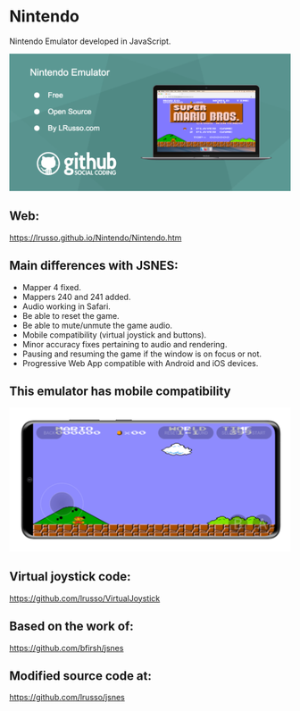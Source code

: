 # Nintendo

Nintendo Emulator developed in JavaScript.

![alt screenshot](https://raw.githubusercontent.com/lrusso/Nintendo/master/Nintendo1.png)

## Web:

https://lrusso.github.io/Nintendo/Nintendo.htm

## Main differences with JSNES:

* Mapper 4 fixed.
* Mappers 240 and 241 added.
* Audio working in Safari.
* Be able to reset the game.
* Be able to mute/unmute the game audio.
* Mobile compatibility (virtual joystick and buttons).
* Minor accuracy fixes pertaining to audio and rendering.
* Pausing and resuming the game if the window is on focus or not.
* Progressive Web App compatible with Android and iOS devices.

## This emulator has mobile compatibility

![alt screenshot](https://raw.githubusercontent.com/lrusso/Nintendo/master/Nintendo2.png)

## Virtual joystick code:

https://github.com/lrusso/VirtualJoystick

## Based on the work of:

https://github.com/bfirsh/jsnes

## Modified source code at:

https://github.com/lrusso/jsnes
